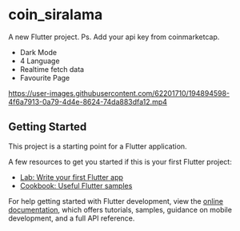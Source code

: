 # coin_siralama

A new Flutter project.
Ps. Add your api key from coinmarketcap.

- Dark Mode
- 4 Language
- Realtime fetch data
- Favourite Page


https://user-images.githubusercontent.com/62201710/194894598-4f6a7913-0a79-4d4e-8624-74da883dfa12.mp4



## Getting Started

This project is a starting point for a Flutter application.

A few resources to get you started if this is your first Flutter project:

- [Lab: Write your first Flutter app](https://docs.flutter.dev/get-started/codelab)
- [Cookbook: Useful Flutter samples](https://docs.flutter.dev/cookbook)

For help getting started with Flutter development, view the
[online documentation](https://docs.flutter.dev/), which offers tutorials,
samples, guidance on mobile development, and a full API reference.
